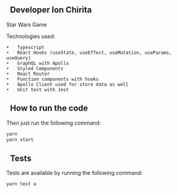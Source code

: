 
## &nbsp; Developer Ion Chirita

Star Wars Game

Technologies used: 

	•	Typescript
	•	React Hooks (useState, useEffect, useMutation, useParams, useQuery)
	•	GraphQL with Apollo
	•	Styled Components
	•	React Router
	•	Function components with hooks
	•	Apollo Client used for store data as well
	•	Unit test with Jest

## &nbsp; How to run the code

Then just run the following command:

```sh
yarn 
yarn start
```

##  &nbsp; Tests
Tests are available by running the following command:
```sh
yarn test a
```
